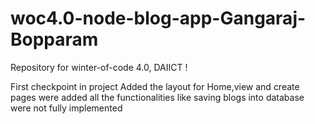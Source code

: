# woc4.0-node-blog-app-Gangaraj-Bopparam
Repository for winter-of-code 4.0, DAIICT !
 
First checkpoint in project
Added the layout for Home,view and create pages were added
all the functionalities like saving blogs into database were not fully implemented

